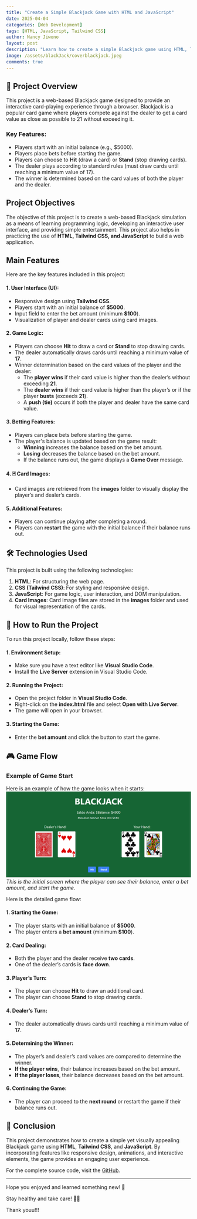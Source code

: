```yaml
---
title: "Create a Simple Blackjack Game with HTML and JavaScript"
date: 2025-04-04
categories: [Web Development]
tags: [HTML, JavaScript, Tailwind CSS]
author: Nancy Jiwono
layout: post
description: "Learn how to create a simple Blackjack game using HTML, Tailwind CSS, and JavaScript."
image: /assets/blackJack/coverblackjack.jpeg
comments: true
---
```


## 📖 Project Overview
This project is a web-based Blackjack game designed to provide an interactive card-playing experience through a browser. Blackjack is a popular card game where players compete against the dealer to get a card value as close as possible to 21 without exceeding it.  

### Key Features:
- Players start with an initial balance (e.g., $5000).  
- Players place bets before starting the game.  
- Players can choose to **Hit** (draw a card) or **Stand** (stop drawing cards).  
- The dealer plays according to standard rules (must draw cards until reaching a minimum value of 17).  
- The winner is determined based on the card values of both the player and the dealer.  

## Project Objectives
The objective of this project is to create a web-based Blackjack simulation as a means of learning programming logic, developing an interactive user interface, and providing simple entertainment. This project also helps in practicing the use of **HTML, Tailwind CSS, and JavaScript** to build a web application.

## Main Features
Here are the key features included in this project:  
#### 1. **User Interface (UI):**  
- Responsive design using **Tailwind CSS**.  
- Players start with an initial balance of **$5000**.  
- Input field to enter the bet amount (minimum **$100**).  
- Visualization of player and dealer cards using card images.  

#### 2. **Game Logic:**  
- Players can choose **Hit** to draw a card or **Stand** to stop drawing cards.  
- The dealer automatically draws cards until reaching a minimum value of **17**.  
- Winner determination based on the card values of the player and the dealer:  
  - The **player wins** if their card value is higher than the dealer’s without exceeding **21**.  
  - The **dealer wins** if their card value is higher than the player’s or if the player **busts** (exceeds **21**).  
  - A **push (tie)** occurs if both the player and dealer have the same card value.  

#### 3. **Betting Features:**  
- Players can place bets before starting the game.  
- The player's balance is updated based on the game result:  
  - **Winning** increases the balance based on the bet amount.  
  - **Losing** decreases the balance based on the bet amount.  
  - If the balance runs out, the game displays a **Game Over** message.  

#### 4. 🃏 **Card Images:**  
- Card images are retrieved from the **images** folder to visually display the player’s and dealer’s cards.  

#### 5. **Additional Features:**  
- Players can continue playing after completing a round.  
- Players can **restart** the game with the initial balance if their balance runs out.

## 🛠️ Technologies Used
This project is built using the following technologies:  
1. **HTML**: For structuring the web page.  
2. **CSS (Tailwind CSS)**: For styling and responsive design.  
3. **JavaScript**: For game logic, user interaction, and DOM manipulation.  
4. **Card Images**: Card image files are stored in the **images** folder and used for visual representation of the cards.  

## 🚀 How to Run the Project
To run this project locally, follow these steps:  
#### 1. **Environment Setup:**  
- Make sure you have a text editor like **Visual Studio Code**.  
- Install the **Live Server** extension in Visual Studio Code.  

#### 2. **Running the Project:**  
- Open the project folder in **Visual Studio Code**.  
- Right-click on the **index.html** file and select **Open with Live Server**.  
- The game will open in your browser.  

#### 3. **Starting the Game:**  
- Enter the **bet amount** and click the button to start the game.

## 🎮 Game Flow
### Example of Game Start  
Here is an example of how the game looks when it starts:  
![Game Start Example](/assets/blackJack/play.png)  
*This is the initial screen where the player can see their balance, enter a bet amount, and start the game.* 

Here is the detailed game flow:  
#### 1. **Starting the Game:**  
- The player starts with an initial balance of **$5000**.  
- The player enters a **bet amount** (minimum **$100**).  

#### 2. **Card Dealing:**  
- Both the player and the dealer receive **two cards**.  
- One of the dealer’s cards is **face down**.  

#### 3. **Player’s Turn:**  
- The player can choose **Hit** to draw an additional card.  
- The player can choose **Stand** to stop drawing cards.  

#### 4. **Dealer’s Turn:**  
- The dealer automatically draws cards until reaching a minimum value of **17**.  

#### 5. **Determining the Winner:**  
- The player’s and dealer’s card values are compared to determine the winner.  
- **If the player wins**, their balance increases based on the bet amount.  
- **If the player loses**, their balance decreases based on the bet amount.  

#### 6. **Continuing the Game:**  
- The player can proceed to the **next round** or restart the game if their balance runs out.

## 🎉 Conclusion  
This project demonstrates how to create a simple yet visually appealing Blackjack game using **HTML**, **Tailwind CSS**, and **JavaScript**. By incorporating features like responsive design, animations, and interactive elements, the game provides an engaging user experience.  

For the complete source code, visit the [GitHub](https://github.com/nancyjwn/Blackjack-Game).

---
Hope you enjoyed and learned something new! 🎉 

Stay healthy and take care! 💪🏻

Thank youu!!! 